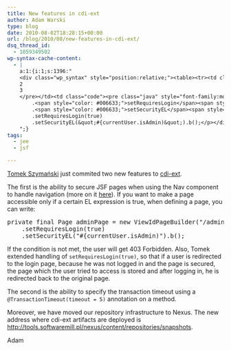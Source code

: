 ```yaml
---
title: New features in cdi-ext
author: Adam Warski
type: blog
date: 2010-08-02T18:28:15+00:00
url: /blog/2010/08/new-features-in-cdi-ext/
dsq_thread_id:
  - 1059349502
wp-syntax-cache-content:
  - |
    a:1:{i:1;s:1396:"
    <div class="wp_syntax" style="position:relative;"><table><tr><td class="line_numbers"><pre>1
    2
    3
    </pre></td><td class="code"><pre class="java" style="font-family:monospace;"><span style="color: #000000; font-weight: bold;">private</span> <span style="color: #000000; font-weight: bold;">final</span> Page adminPage <span style="color: #339933;">=</span> <span style="color: #000000; font-weight: bold;">new</span> ViewIdPageBuilder<span style="color: #009900;">&#40;</span><span style="color: #0000ff;">&quot;/admin.xhtml&quot;</span><span style="color: #009900;">&#41;</span>
        .<span style="color: #006633;">setRequiresLogin</span><span style="color: #009900;">&#40;</span><span style="color: #000066; font-weight: bold;">true</span><span style="color: #009900;">&#41;</span>
        .<span style="color: #006633;">setSecurityEL</span><span style="color: #009900;">&#40;</span><span style="color: #0000ff;">&quot;#{currentUser.isAdmin)&quot;</span><span style="color: #009900;">&#41;</span>.<span style="color: #006633;">b</span><span style="color: #009900;">&#40;</span><span style="color: #009900;">&#41;</span><span style="color: #339933;">;</span></pre></td></tr></table><p class="theCode" style="display:none;">private final Page adminPage = new ViewIdPageBuilder(&quot;/admin.xhtml&quot;)
        .setRequiresLogin(true)
        .setSecurityEL(&quot;#{currentUser.isAdmin)&quot;).b();</p></div>
    ";}
tags:
  - jee
  - jsf

---
```

[Tomek Szymański][1] just commited two new features to [cdi-ext][2].

The first is the ability to secure JSF pages when using the Nav component to handle navigation (more on it [here][3]). If you want to make a page accessible only if a certain EL expression is true, when defining a page, you can write:

<pre lang="java" line="1">private final Page adminPage = new ViewIdPageBuilder("/admin.xhtml")
    .setRequiresLogin(true)
    .setSecurityEL("#{currentUser.isAdmin)").b();
</pre>

If the condition is not met, the user will get 403 Forbidden. Also, Tomek extended handling of `setRequiresLogin(true)`, so that if a user is redirected to the login page, because he was not logged in and the page is secured, the page which the user tried to access is stored and after logging in, he is redirected back to the original page.

The second is the ability to specify the transaction timeout using a `@TransactionTimeout(timeout = 5)` annotation on a method.

Moreover, we have moved our repository infrastructure to Nexus. The new address where cdi-ext artifacts are deployed is <http://tools.softwaremill.pl/nexus/content/repositories/snapshots>.

Adam

 [1]: http://twitter.com/szimano
 [2]: http://github.com/adamw/cdiext
 [3]: http://www.warski.org/blog/?p=185
